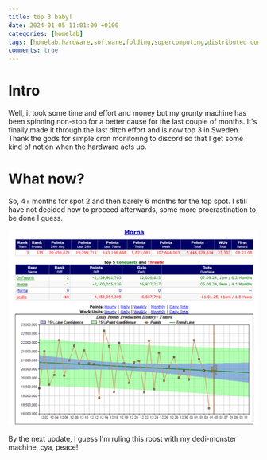 ```yaml
---
title: top 3 baby!
date: 2024-01-05 11:01:00 +0100
categories: [homelab]
tags: [homelab,hardware,software,folding,supercomputing,distributed computing]     # TAG names should always be lowercase
comments: true
---
```


# Intro

Well, it took some time and effort and money but my grunty machine has been spinning non-stop for a better cause for the last couple of months. It's finally made it through the last ditch effort and is now top 3 in Sweden. Thank the gods for simple cron monitoring to discord so that I get some kind of notion when the hardware acts up.

# What now?

So, 4+ months for spot 2 and then barely 6 months for the top spot. I still have not decided how to proceed afterwards, some more procrastination to be done I guess.

![image tooltip here](/assets/images/2024-01-05-top-3-baby!/fah.png)

By the next update, I guess I'm ruling this roost with my dedi-monster machine, cya, peace!